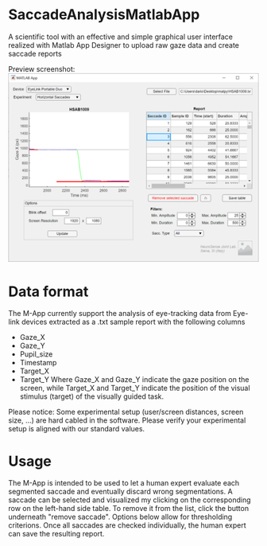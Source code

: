 # SaccadeAnalysisMatlabApp
A scientific tool with an effective and simple graphical user interface realized with Matlab App Designer to upload raw gaze data and create saccade reports

Preview screenshot:
![Test Image 1](Screenshot.png)

# Data format
The M-App currently support the analysis of eye-tracking data from Eye-link devices extracted as a .txt sample report with the following columns
- Gaze_X
- Gaze_Y
- Pupil_size
- Timestamp
- Target_X
- Target_Y
Where Gaze_X and Gaze_Y indicate the gaze position on the screen, while Target_X and Target_Y indicate the position of the visual stimulus (target) of the visually guided task.

Please notice: Some experimental setup (user/screen distances, screen size, ...) are hard cabled in the software. Please verify your experimental setup is aligned with our standard values.

# Usage
The M-App is intended to be used to let a human expert evaluate each segmented saccade and eventually discard wrong segmentations. A saccade can be selected and visualized my clicking on the corresponding row on the left-hand side table. To remove it from the list, click the button underneath "remove saccade". Options below allow for thresholding criterions. Once all saccades are checked individually, the human expert can save the resulting report.

